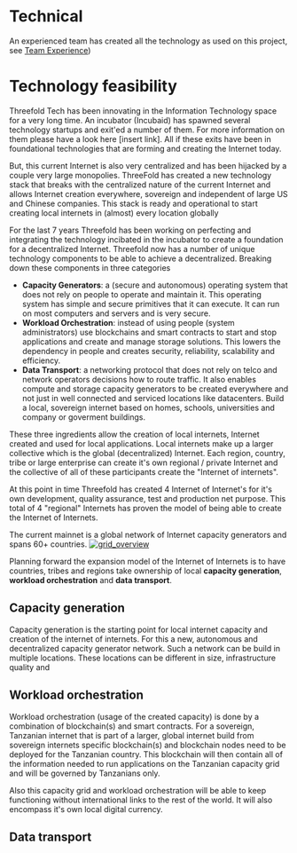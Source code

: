 # Technical

An experienced team has created all the technology as used on this project, see [Team Experience](../../threefold_team/experience.md))

# Technology feasibility

Threefold Tech has been innovating in the Information Technology space for a very long time.  An incubator (Incubaid) has spawned several technology startups and exit'ed a number of them.  For more information on them please have a look here [insert link]. All if these exits have been in foundational technologies that are forming and creating the Internet today.

But, this current Internet is also very centralized and has been hijacked by a couple very large monopolies.  ThreeFold has created a new technology stack that breaks with the centralized nature of the current Internet and allows Internet creation everywhere, sovereign and independent of large US and Chinese companies.  This stack is ready and operational to start creating local internets in (almost) every location globally

For the last 7 years Threefold has been working on perfecting and integrating the technology incibated in the incubator to create a foundation for a decentralized Internet. Threefold now has a number of unique technology components to be able to achieve a decentralized.  Breaking down these components in three categories 
- **Capacity Generators**: a (secure and autonomous) operating system that does not rely on people to operate and maintain it. This operating system has simple and secure primitives that it can execute.  It can run on most computers and servers and is very secure.
- **Workload Orchestration**: instead of using people (system administrators) use blockchains and smart contracts to start and stop applications and create and manage storage solutions.  This lowers the dependency in people and creates security, reliability, scalability and efficiency.
- **Data Transport**: a networking protocol that does not rely on telco and network operators decisions how to route traffic.  It also enables compute and storage capacity generators to be created everywhere and not just in well connected and serviced locations like datacenters.  Build a local, sovereign internet based on homes, schools, universities and company or goverment buildings.

These three ingredients allow the creation of local internets, Internet created and used for local applications.  Local internets make up a larger collective which is the global (decentralized) Internet.  Each region, country, tribe or large enterprise can create it's own regional / private Internet and the collective of all of these participants create the "Internet of internets".

At this point in time Threefold has created 4 Internet of Internet's for it's own development, quality assurance, test and production net purpose.  This total of 4 "regional" Internets has proven the model of being able to create the Internet of Internets.

The current mainnet is a global network of Internet capacity generators and spans 60+ countries. 
[![grid_overview](img/grid-statistics.png)](dashboard.grid.tf)

Planning forward the expansion model of the Internet of Internets is to have countries, tribes and regions take ownership of local **capacity generation**, **workload orchestration** and **data transport**.

## Capacity generation
Capacity generation is the starting point for local internet capacity and creation of the internet of internets.  For this a new, autonomous and decentralized capacity generator network.  Such a network can be build in multiple locations.  These locations can be different in size, infrastructure quality and 

## Workload orchestration
Workload orchestration (usage of the created capacity) is done by a combination of blockchain(s) and smart contracts.  For a sovereign, Tanzanian internet that is part of a larger, global internet build from sovereign internets specific blockchain(s) and blockchain nodes need to be deployed for the Tanzanian country.  This blockchain will then contain all of the information needed to run applications on the Tanzanian capacity grid and will be governed by Tanzanians only.

Also this capacity grid and workload orchestration will be able to keep functioning without international links to the rest of the world.  It will also encompass it's own local digital currency.

## Data transport




